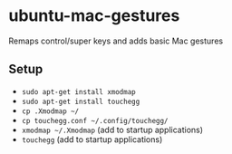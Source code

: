 # ubuntu-mac-gestures

Remaps control/super keys and adds basic Mac gestures

## Setup

* `sudo apt-get install xmodmap`
* `sudo apt-get install touchegg`
* `cp .Xmodmap ~/`
* `cp touchegg.conf ~/.config/touchegg/`
* `xmodmap ~/.Xmodmap` (add to startup applications)
* `touchegg` (add to startup applications)
